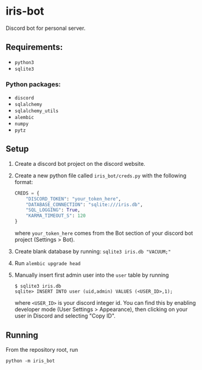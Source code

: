 # iris-bot

Discord bot for personal server.

## Requirements:

* `python3`
* `sqlite3`

### Python packages:

* `discord`
* `sqlalchemy`
* `sqlalchemy_utils`
* `alembic`
* `numpy`
* `pytz`

## Setup

1) Create a discord bot project on the discord website.
2) Create a new python file called `iris_bot/creds.py` with the following format:

    ```python
    CREDS = {
        "DISCORD_TOKEN": "your_token_here",
        "DATABASE_CONNECTION": "sqlite:///iris.db",
        "SQL_LOGGING": True,
        "KARMA_TIMEOUT_S": 120
    }
    ```

    where `your_token_here` comes from the Bot section of your discord bot project (Settings > Bot).

3) Create blank database by running: `sqlite3 iris.db "VACUUM;"`
4) Run `alembic upgrade head`
5) Manually insert first admin user into the `user` table by running

    ```
    $ sqlite3 iris.db
    sqlite> INSERT INTO user (uid,admin) VALUES (<USER_ID>,1);
    ```

    where `<USER_ID>` is your discord integer id. You can find this by
    enabling developer mode (User Settings > Appearance), then clicking on your
    user in Discord and selecting "Copy ID".

## Running

From the repository root, run

```
python -m iris_bot
```

